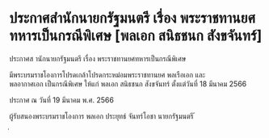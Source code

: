 
# ประกาศสำนักนายกรัฐมนตรี เรื่อง พระราชทานยศทหารเป็นกรณีพิเศษ [พลเอก สนิธชนก สังขจันทร์]
      
      

      
      

ประกาศส านักนายกรัฐมนตรี 
เรื่อง  พระราชทานยศทหารเป็นกรณีพิเศษ 
 
 
มีพระบรมราชโองการโปรดเกล้าโปรดกระหม่อมพระราชทานยศ  พลเรือเอก  และ   
พลอากาศเอก  เป็นกรณีพิเศษ  ให้แก่  พลเอก สนิธชนก  สังขจันทร์  ตั้งแต่วันที่  18  มีนาคม   2566 
 
ประกาศ  ณ  วันที่  19  มีนาคม  พ.ศ.  2566 
 
ผู้รับสนองพระบรมราชโองการ 
พลเอก ประยุทธ์  จันทร์โอชา 
นายกรัฐมนตรี 
้
 
่
 